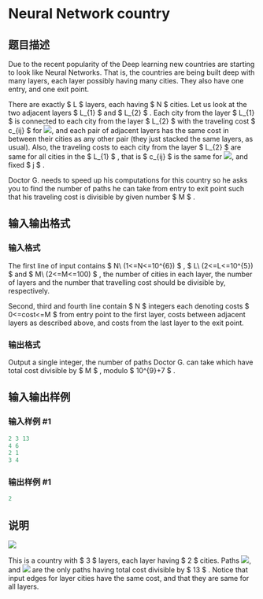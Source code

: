 # Neural Network country

## 题目描述

Due to the recent popularity of the Deep learning new countries are starting to look like Neural Networks. That is, the countries are being built deep with many layers, each layer possibly having many cities. They also have one entry, and one exit point.

There are exactly $ L $ layers, each having $ N $ cities. Let us look at the two adjacent layers $ L_{1} $ and $ L_{2} $ . Each city from the layer $ L_{1} $ is connected to each city from the layer $ L_{2} $ with the traveling cost $ c_{ij} $ for ![](https://cdn.luogu.com.cn/upload/vjudge_pic/CF852B/945db37d32744d415049d069cc0844aba4f66789.png), and each pair of adjacent layers has the same cost in between their cities as any other pair (they just stacked the same layers, as usual). Also, the traveling costs to each city from the layer $ L_{2} $ are same for all cities in the $ L_{1} $ , that is $ c_{ij} $ is the same for ![](https://cdn.luogu.com.cn/upload/vjudge_pic/CF852B/c68efb3baed3cf7572378486b7c111ddb2e0536c.png), and fixed $ j $ .

Doctor G. needs to speed up his computations for this country so he asks you to find the number of paths he can take from entry to exit point such that his traveling cost is divisible by given number $ M $ .

## 输入输出格式

### 输入格式

The first line of input contains $ N\ (1<=N<=10^{6}) $ , $ L\ (2<=L<=10^{5}) $ and $ M\ (2<=M<=100) $ , the number of cities in each layer, the number of layers and the number that travelling cost should be divisible by, respectively.

Second, third and fourth line contain $ N $ integers each denoting costs $ 0<=cost<=M $ from entry point to the first layer, costs between adjacent layers as described above, and costs from the last layer to the exit point.

### 输出格式

Output a single integer, the number of paths Doctor G. can take which have total cost divisible by $ M $ , modulo $ 10^{9}+7 $ .

## 输入输出样例

### 输入样例 #1

```cpp
2 3 13
4 6
2 1
3 4

```
### 输出样例 #1

```cpp
2
```


## 说明

![](https://cdn.luogu.com.cn/upload/vjudge_pic/CF852B/a69d8a08d51c12997ef7e1fffeead190caef4b9f.png)

This is a country with $ 3 $ layers, each layer having $ 2 $ cities. Paths ![](https://cdn.luogu.com.cn/upload/vjudge_pic/CF852B/ec8d7c564cdb67dc57f9922091a73334d330a237.png), and ![](https://cdn.luogu.com.cn/upload/vjudge_pic/CF852B/4299965c61d16bcfc0b10fce7b833b4b1e5fc7b5.png) are the only paths having total cost divisible by $ 13 $ . Notice that input edges for layer cities have the same cost, and that they are same for all layers.

